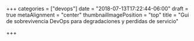 +++
categories = ["devops"]
date = "2018-07-13T17:22:44-06:00"
draft = true
metaAlignment = "center"
thumbnailImagePosition = "top"
title = "Gui de sobrevivencia DevOps para degradaciones y perdidas de servicio"

+++
